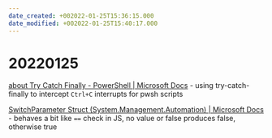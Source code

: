 ```yaml
---
date_created: +002022-01-25T15:36:15.000
date_modified: +002022-01-25T15:40:17.000
---
```


# 20220125

[about Try Catch Finally - PowerShell | Microsoft Docs](https://docs.microsoft.com/en-us/powershell/module/microsoft.powershell.core/about/about_try_catch_finally?view=powershell-7.2#freeing-resources-using-finally) - using try-catch-finally to intercept `Ctrl+C` interrupts for pwsh scripts

[SwitchParameter Struct (System.Management.Automation) | Microsoft Docs](https://docs.microsoft.com/en-us/dotnet/api/system.management.automation.switchparameter?view=powershellsdk-7.0.0) - behaves a bit like `==` check in JS, no value or false produces false, otherwise true
